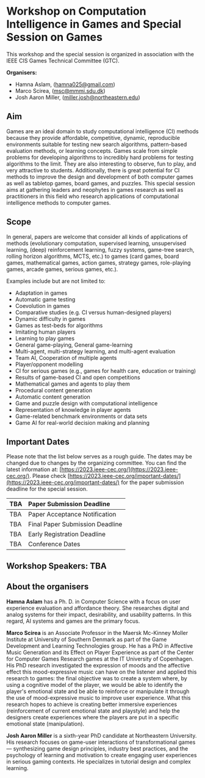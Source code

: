 # Workshop on Computation Intelligence in Games and Special Session on Games
This workshop and the special session is organized in association with the IEEE CIS Games Technical Committee (GTC).

**Organisers:**  
- Hamna Aslam, ([hamna025@gmail.com](mailto:hamna025@gmail.com))
- Marco Scirea, ([msc@mmmi.sdu.dk](mailto:msc@mmmi.sdu.dk))
- Josh Aaron Miller, ([miller.josh@northeastern.edu](mailto:miller.josh@northeastern.edu))


## Aim

Games are an ideal domain to study computational intelligence (CI) methods because they provide affordable, competitive, dynamic, reproducible environments suitable for testing new search algorithms, pattern-based evaluation methods, or learning concepts. Games scale from simple problems for developing algorithms to incredibly hard problems for testing algorithms to the limit. They are also interesting to observe, fun to play, and very attractive to students. Additionally, there is great potential for CI methods to improve the design and development of both computer games as well as tabletop games, board games, and puzzles. This special session aims at gathering leaders and neophytes in games research as well as practitioners in this field who research applications of computational intelligence methods to computer games.


## Scope

In general, papers are welcome that consider all kinds of applications of methods (evolutionary computation, supervised learning, unsupervised learning, (deep) reinforcement learning, fuzzy systems, game-tree search, rolling horizon algorithms, MCTS, etc.) to games (card games, board games, mathematical games, action games, strategy games, role-playing games, arcade games, serious games, etc.).

Examples include but are not limited to:
- Adaptation in games
- Automatic game testing
- Coevolution in games
- Comparative studies (e.g. CI versus human-designed players)
- Dynamic difficulty in games
- Games as test-beds for algorithms
- Imitating human players
- Learning to play games
- General game-playing, General game-learning
- Multi-agent, multi-strategy learning, and multi-agent evaluation
- Team AI, Cooperation of multiple agents
- Player/opponent modelling
- CI for serious games (e.g., games for health care, education or training)
- Results of game-based CI and open competitions
- Mathematical games and agents to play them
- Procedural content generation
- Automatic content generation
- Game and puzzle design with computational intelligence
- Representation of knowledge in player agents
- Game-related benchmark environments or data sets
- Game AI for real-world decision making and planning

 
## Important Dates

Please note that the list below serves as a rough guide. The dates may be changed due to changes by the organizing committee. You can find the latest information at: [https://2023.ieee-cec.org/](https://2023.ieee-cec.org/).
Please check [https://2023.ieee-cec.org/important-dates/](https://2023.ieee-cec.org/important-dates/) for the paper submission deadline for the special session.
	
| TBA                        | Paper Submission Deadline           |
| :------------------------- |:------------------------------------|
| TBA                        | Paper Acceptance Notification       |
| TBA                        | Final Paper Submission Deadline     |
| TBA                        | Early Registration Deadline         |
| TBA                        | Conference Dates                    |

## Workshop Speakers: TBA

## About the organisers

**Hamna Aslam** has a Ph. D. in Computer Science with a focus on user experience evaluation and affordance theory.
She researches digital and analog systems for their impact, desirability, and usability patterns. In this regard, AI
systems and games are the primary focus.


**Marco Scirea** is an Associate Professor in the Maersk Mc-Kinney Moller Institute at University
of Southern Denmark as part of the Game Development and Learning Technologies group.
He has a PhD in Affective Music Generation and its Effect on Player Experience as part of the
Center for Computer Games Research games at the IT University of Copenhagen.
His PhD research investigated the expression of moods and the affective effect this
mood-expressive music can have on the listener and applied this research to games: the final
objective was to create a system where, by using a cognitive model of the player, we would be
able to identify the player's emotional state and be able to reinforce or manipulate it through the
use of mood-expressive music to improve user experience.
What this research hopes to achieve is creating better immersive experiences (reinforcement of
current emotional state and playstyle) and help the designers create experiences where the
players are put in a specific emotional state (manipulation).


**Josh Aaron Miller** is a sixth-year PhD candidate at Northeastern University. His research
focuses on game-user interactions of transformational games — synthesizing game design
principles, industry best practices, and the psychology of learning and motivation to create
engaging user experiences in serious gaming contexts. He specializes in tutorial design and
complex learning.
